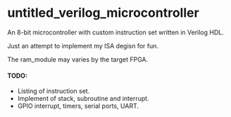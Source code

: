 # untitled_verilog_microcontroller
An 8-bit microcontroller with custom instruction set written in Verilog HDL.

Just an attempt to implement my ISA degisn for fun.

The ram_module may varies by the target FPGA.

#### TODO:
- Listing of instruction set.
- Implement of stack, subroutine and interrupt.
- GPIO interrupt, timers, serial ports, UART.
